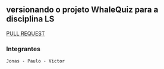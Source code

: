 ## versionando o projeto WhaleQuiz para a disciplina LS

[PULL REQUEST](https://github.com/ifpb/projects)

### Integrantes 

    Jonas - Paulo - Victor